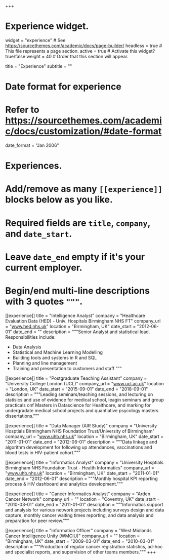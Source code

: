 +++
# Experience widget.
widget = "experience"  # See https://sourcethemes.com/academic/docs/page-builder/
headless = true  # This file represents a page section.
active = true  # Activate this widget? true/false
weight = 40  # Order that this section will appear.

title = "Experience"
subtitle = ""

# Date format for experience
#   Refer to https://sourcethemes.com/academic/docs/customization/#date-format
date_format = "Jan 2006"

# Experiences.
#   Add/remove as many `[[experience]]` blocks below as you like.
#   Required fields are `title`, `company`, and `date_start`.
#   Leave `date_end` empty if it's your current employer.
#   Begin/end multi-line descriptions with 3 quotes `"""`.
[[experience]]
  title = "Intelligence Analyst"
  company = "Healthcare Evaluation Data (HED) - Univ. Hospitals Birmingham NHS FT"
  company_url = "www.hed.nhs.uk"
  location = "Birmingham, UK"
  date_start = "2012-06-01"
  date_end = ""
  description = """Senior Analyst and statistical lead.  Responsibilities include:
  
  * Data Analysis 
  * Statistical and Machine Learning Modelling
  * Building tools and systems in R and SQL
  * Planning and line management
  * Training and presentation to customers and staff
  """
  
[[experience]]
  title = "Postgraduate Teaching Assistant"
  company = "University College London (UCL)"
  company_url = "www.ucl.ac.uk"
  location = "London, UK"
  date_start = "2015-09-01"
  date_end = "2018-09-01"
  description = """Leading seminars/teaching sessions, and lecturing on statisics and use of evidence for medical school, leagin seminars and group practicals onf Masters in Datascience for Healthcare, and marking for undergradate medical school projects and quantiative psycology masters dissertations."""

[[experience]]
  title = "Data Manager (AIR Study)"
  company = "University Hosptials Birmingham NHS Foundation Trust/University of Birmingham"
  company_url = "www.uhb.nhs.uk"
  location = "Birmingham, UK"
  date_start = "2011-01-01"
  date_end = "2012-06-01"
  description = """Data linkage and algorithm development for following up attendances, vaccinations and blood tests in HIV-patient cohort."""
  

[[experience]]
  title = "Informatics Analyst"
  company = "University Hosptials Birmingham NHS Foundation Trust - Health Informatics"
  company_url = "www.uhb.nhs.uk"
  location = "Birmingham, UK"
  date_start = "2011-01-01"
  date_end = "2012-06-01"
  description = """Monthly hospital KPI reporting process & HIV dashboard and analytics development."""


[[experience]]
  title = "Cancer Informatics Analyst"
  company = "Arden Cancer Network"
  company_url = ""
  location = "Coventry, UK"
  date_start = "2010-03-01"
  date_end = "2011-01-01"
  description = """Informatics support and analysis for various network projects including surveys design and data capture, monthly cancer waiting times reporting, and data analysis and preparation for peer review."""
  
  [[experience]]
  title = "Information Officer"
  company = "West Midlands Cancer Intelligence Unity (WMCIU)"
  company_url = ""
  location = "Birmingham, UK"
  date_start = "2009-03-01"
  date_end = "2010-03-01"
  description = """Production of regular cancer registration statistics, ad-hoc and specialist reports, and supervision of other teams members."""
+++
